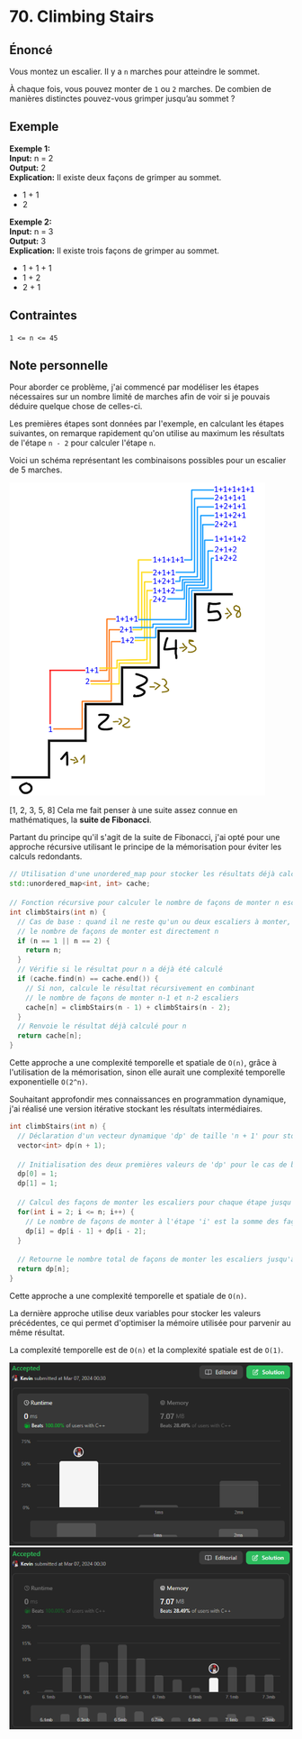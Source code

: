 # 70. Climbing Stairs

## Énoncé

Vous montez un escalier. Il y a `n` marches pour atteindre le sommet.

À chaque fois, vous pouvez monter de `1` ou `2` marches. De combien de manières distinctes pouvez-vous grimper jusqu’au sommet ?

## Exemple

**Exemple 1:**  
**Input:** n = 2  
**Output:** 2  
**Explication:** Il existe deux façons de grimper au sommet.

- 1 + 1
- 2

**Exemple 2:**  
**Input:** n = 3  
**Output:** 3  
**Explication:** Il existe trois façons de grimper au sommet.

- 1 + 1 + 1
- 1 + 2
- 2 + 1

## Contraintes

`1 <= n <= 45`

## Note personnelle

Pour aborder ce problème, j'ai commencé par modéliser les étapes nécessaires sur un nombre limité de marches afin de voir si je pouvais déduire quelque chose de celles-ci.

Les premières étapes sont données par l'exemple, en calculant les étapes suivantes, on remarque rapidement qu'on utilise au maximum les résultats de l'étape `n - 2` pour calculer l'étape `n`.

Voici un schéma représentant les combinaisons possibles pour un escalier de 5 marches.

<img src="../imgs/0070-img1.png"/>

[1, 2, 3, 5, 8] Cela me fait penser à une suite assez connue en mathématiques, la **suite de Fibonacci**.

Partant du principe qu'il s'agit de la suite de Fibonacci, j'ai opté pour une approche récursive utilisant le principe de la mémorisation pour éviter les calculs redondants.

```cpp
// Utilisation d'une unordered_map pour stocker les résultats déjà calculés
std::unordered_map<int, int> cache;

// Fonction récursive pour calculer le nombre de façons de monter n escaliers
int climbStairs(int n) {
  // Cas de base : quand il ne reste qu'un ou deux escaliers à monter,
  // le nombre de façons de monter est directement n
  if (n == 1 || n == 2) {
    return n;
  }
  // Vérifie si le résultat pour n a déjà été calculé
  if (cache.find(n) == cache.end()) {
    // Si non, calcule le résultat récursivement en combinant
    // le nombre de façons de monter n-1 et n-2 escaliers
    cache[n] = climbStairs(n - 1) + climbStairs(n - 2);
  }
  // Renvoie le résultat déjà calculé pour n
  return cache[n];
}
```

Cette approche a une complexité temporelle et spatiale de `O(n)`, grâce à l'utilisation de la mémorisation, sinon elle aurait une complexité temporelle exponentielle `O(2^n)`.

Souhaitant approfondir mes connaissances en programmation dynamique, j'ai réalisé une version itérative stockant les résultats intermédiaires.

```cpp
int climbStairs(int n) {
  // Déclaration d'un vecteur dynamique 'dp' de taille 'n + 1' pour stocker les résultats intermédiaires.
  vector<int> dp(n + 1);

  // Initialisation des deux premières valeurs de 'dp' pour le cas de base.
  dp[0] = 1;
  dp[1] = 1;

  // Calcul des façons de monter les escaliers pour chaque étape jusqu'à 'n'.
  for(int i = 2; i <= n; i++) {
    // Le nombre de façons de monter à l'étape 'i' est la somme des façons de monter à l'étape précédente et à l'étape précédente de la précédente.
    dp[i] = dp[i - 1] + dp[i - 2];
  }

  // Retourne le nombre total de façons de monter les escaliers jusqu'à 'n'.
  return dp[n];
}
```

Cette approche a une complexité temporelle et spatiale de `O(n)`.

La dernière approche utilise deux variables pour stocker les valeurs précédentes, ce qui permet d'optimiser la mémoire utilisée pour parvenir au même résultat.

La complexité temporelle est de `O(n)` et la complexité spatiale est de `O(1)`.

<img src="../imgs/0070-runtime.png"/>
<img src="../imgs/0070-memory.png"/>
